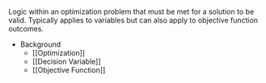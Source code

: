 Logic within an optimization problem that must be met for a solution to be valid. Typically applies to variables but can also apply to objective function outcomes.

- Background
	- [[Optimization]]
	- [[Decision Variable]]
	- [[Objective Function]]